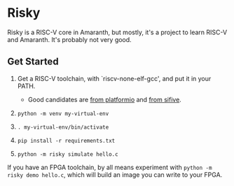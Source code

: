 Risky
=====

Risky is a RISC-V core in Amaranth, but mostly, it's a project to
learn RISC-V and Amaranth. It's probably not very good.

Get Started
-----------

 1. Get a RISC-V toolchain, with `riscv-none-elf-gcc', and put it in
    your PATH.
     * Good candidates are [from platformio][platformio] and [from
    sifive][sifive].

    [platformio]: https://registry.platformio.org/tools/platformio/toolchain-riscv
    [sifive]: https://github.com/sifive/freedom-tools/releases

 2. `python -m venv my-virtual-env`
 3. `. my-virtual-env/bin/activate`
 4. `pip install -r requirements.txt`
 5. `python -m risky simulate hello.c`

If you have an FPGA toolchain, by all means experiment with `python -m
risky demo hello.c`, which will build an image you can write to your
FPGA.
